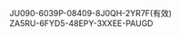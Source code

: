 JU090-6039P-08409-8J0QH-2YR7F(有效)<br>
ZA5RU-6FYD5-48EPY-3XXEE-PAUGD<br>
<br>
<br>
<br>
<br>
<br>
<br>
<br>
<br>
<br>
<br>
<br>
<br>
